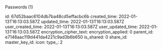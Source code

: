 Passwords (1)

id: 67d52baac6104db7ba48cd5effacbc6b
created_time: 2022-01-13T16:13:03.587Z
updated_time: 2022-01-13T16:13:03.587Z
user_created_time: 2022-01-13T16:13:03.587Z
user_updated_time: 2022-01-13T16:13:03.587Z
encryption_cipher_text: 
encryption_applied: 0
parent_id: e7148aac119d441da4221c9ad3b6b650
is_shared: 0
share_id: 
master_key_id: 
icon: 
type_: 2